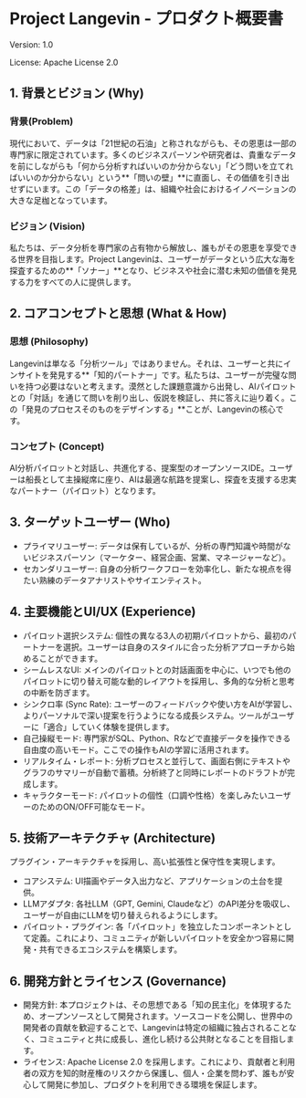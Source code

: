 # Project Langevin - プロダクト概要書

Version: 1.0

License: Apache License 2.0

## 1. 背景とビジョン (Why)

### 背景(Problem)
現代において、データは「21世紀の石油」と称されながらも、その恩恵は一部の専門家に限定されています。多くのビジネスパーソンや研究者は、貴重なデータを前にしながらも「何から分析すればいいのか分からない」「どう問いを立てればいいのか分からない」という**「問いの壁」**に直面し、その価値を引き出せずにいます。この「データの格差」は、組織や社会におけるイノベーションの大きな足枷となっています。

### ビジョン (Vision)
私たちは、データ分析を専門家の占有物から解放し、誰もがその恩恵を享受できる世界を目指します。Project Langevinは、ユーザーがデータという広大な海を探査するための**「ソナー」**となり、ビジネスや社会に潜む未知の価値を発見する力をすべての人に提供します。

## 2. コアコンセプトと思想 (What & How)

### 思想 (Philosophy)
Langevinは単なる「分析ツール」ではありません。それは、ユーザーと共にインサイトを発見する**「知的パートナー」です。私たちは、ユーザーが完璧な問いを持つ必要はないと考えます。漠然とした課題意識から出発し、AIパイロットとの「対話」を通じて問いを削り出し、仮説を検証し、共に答えに辿り着く。この「発見のプロセスそのものをデザインする」**ことが、Langevinの核心です。

### コンセプト (Concept)
AI分析パイロットと対話し、共進化する、提案型のオープンソースIDE。ユーザーは船長として主操縦席に座り、AIは最適な航路を提案し、探査を支援する忠実なパートナー（パイロット）となります。

## 3. ターゲットユーザー (Who)

- プライマリユーザー: データは保有しているが、分析の専門知識や時間がないビジネスパーソン（マーケター、経営企画、営業、マネージャーなど）。
- セカンダリユーザー: 自身の分析ワークフローを効率化し、新たな視点を得たい熟練のデータアナリストやサイエンティスト。

## 4. 主要機能とUI/UX (Experience)

- パイロット選択システム: 個性の異なる3人の初期パイロットから、最初のパートナーを選択。ユーザーは自身のスタイルに合った分析アプローチから始めることができます。
- シームレスなUI: メインのパイロットとの対話画面を中心に、いつでも他のパイロットに切り替え可能な動的レイアウトを採用し、多角的な分析と思考の中断を防ぎます。
- シンクロ率 (Sync Rate): ユーザーのフィードバックや使い方をAIが学習し、よりパーソナルで深い提案を行うようになる成長システム。ツールがユーザーに「適合」していく体験を提供します。
- 自己操縦モード: 専門家がSQL、Python、Rなどで直接データを操作できる自由度の高いモード。ここでの操作もAIの学習に活用されます。
- リアルタイム・レポート: 分析プロセスと並行して、画面右側にテキストやグラフのサマリーが自動で蓄積。分析終了と同時にレポートのドラフトが完成します。
- キャラクターモード: パイロットの個性（口調や性格）を楽しみたいユーザーのためのON/OFF可能なモード。

## 5. 技術アーキテクチャ (Architecture)

プラグイン・アーキテクチャを採用し、高い拡張性と保守性を実現します。

- コアシステム: UI描画やデータ入出力など、アプリケーションの土台を提供。
- LLMアダプタ: 各社LLM（GPT, Gemini, Claudeなど）のAPI差分を吸収し、ユーザーが自由にLLMを切り替えられるようにします。
- パイロット・プラグイン: 各「パイロット」を独立したコンポーネントとして定義。これにより、コミュニティが新しいパイロットを安全かつ容易に開発・共有できるエコシステムを構築します。

## 6. 開発方針とライセンス (Governance)

- 開発方針: 本プロジェクトは、その思想である「知の民主化」を体現するため、オープンソースとして開発されます。ソースコードを公開し、世界中の開発者の貢献を歓迎することで、Langevinは特定の組織に独占されることなく、コミュニティと共に成長し、進化し続ける公共財となることを目指します。
- ライセンス: Apache License 2.0 を採用します。これにより、貢献者と利用者の双方を知的財産権のリスクから保護し、個人・企業を問わず、誰もが安心して開発に参加し、プロダクトを利用できる環境を保証します。
